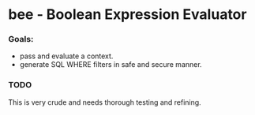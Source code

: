# bee - Boolean Expression Evaluator

### Goals:
- pass and evaluate a context.
- generate SQL WHERE filters in safe and secure manner.

### TODO

This is very crude and needs thorough testing and refining.
